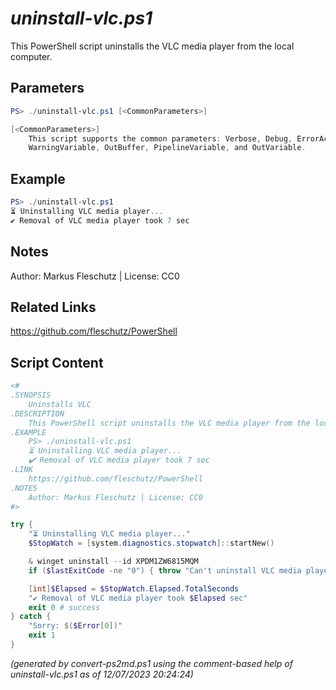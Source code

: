 *uninstall-vlc.ps1*
================

This PowerShell script uninstalls the VLC media player from the local computer.

Parameters
----------
```powershell
PS> ./uninstall-vlc.ps1 [<CommonParameters>]

[<CommonParameters>]
    This script supports the common parameters: Verbose, Debug, ErrorAction, ErrorVariable, WarningAction, 
    WarningVariable, OutBuffer, PipelineVariable, and OutVariable.
```

Example
-------
```powershell
PS> ./uninstall-vlc.ps1
⏳ Uninstalling VLC media player...
✔️ Removal of VLC media player took 7 sec

```

Notes
-----
Author: Markus Fleschutz | License: CC0

Related Links
-------------
https://github.com/fleschutz/PowerShell

Script Content
--------------
```powershell
<#
.SYNOPSIS
	Uninstalls VLC
.DESCRIPTION
	This PowerShell script uninstalls the VLC media player from the local computer.
.EXAMPLE
	PS> ./uninstall-vlc.ps1
	⏳ Uninstalling VLC media player...
	✔️ Removal of VLC media player took 7 sec
.LINK
	https://github.com/fleschutz/PowerShell
.NOTES
	Author: Markus Fleschutz | License: CC0
#>

try {
	"⏳ Uninstalling VLC media player..."
	$StopWatch = [system.diagnostics.stopwatch]::startNew()

	& winget uninstall --id XPDM1ZW6815MQM
	if ($lastExitCode -ne "0") { throw "Can't uninstall VLC media player, is it installed?" }

	[int]$Elapsed = $StopWatch.Elapsed.TotalSeconds
	"✔️ Removal of VLC media player took $Elapsed sec"
	exit 0 # success
} catch {
	"Sorry: $($Error[0])"
	exit 1
}
```

*(generated by convert-ps2md.ps1 using the comment-based help of uninstall-vlc.ps1 as of 12/07/2023 20:24:24)*
